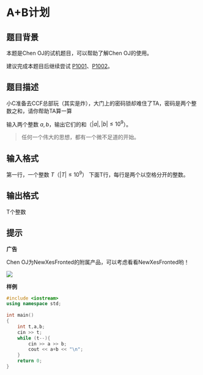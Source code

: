 # A+B计划

## 题目背景

本题是Chen OJ的试机题目，可以帮助了解Chen OJ的使用。

建议完成本题目后继续尝试 [P1001](/?1001)、[P1002](/?1002)。  

## 题目描述

小C准备去CCF总部玩（其实是炸），大门上的密码锁却难住了TA，密码是两个整数之和，请你帮助TA算一算

输入两个整数 $a, b$，输出它们的和（$|a|,|b| \le {10}^9$）。

> 任何一个伟大的思想，都有一个微不足道的开始。

## 输入格式

第一行，一个整数 $T$（$|T| \le {10}^9$）
下面T行，每行是两个以空格分开的整数。

## 输出格式

T个整数

## 提示

**广告**

Chen OJ为NewXesFronted的附属产品，可以考虑看看NewXesFronted哟！

[![](https://avatars.github.site/u/175289355?s=200&v=4)](https://github.site/NewXesTeam/)

**样例**
```cpp
#include <iostream>
using namespace std;
            
int main()
{
    int t,a,b;
    cin >> t;
    while (t--){
        cin >> a >> b;
        cout << a+b << "\n";
    }
    return 0;
}
```
